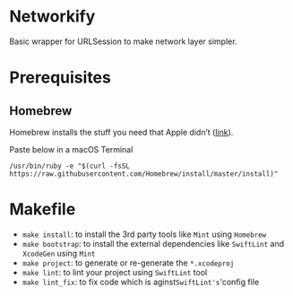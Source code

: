 # Networkify
Basic wrapper for URLSession to make network layer simpler.

# Prerequisites

## Homebrew

Homebrew installs the stuff you need that Apple didn’t ([link](https://brew.sh)).

Paste below in a macOS Terminal

```
/usr/bin/ruby -e "$(curl -fsSL https://raw.githubusercontent.com/Homebrew/install/master/install)"
```


# Makefile

- `make install`: to install the 3rd party tools like `Mint` using `Homebrew`
- `make bootstrap`: to install the external dependencies like `SwiftLint` and `XcodeGen` using `Mint`
- `make project`: to generate or re-generate the `*.xcodeproj`
- `make lint`: to lint your project using `SwiftLint` tool
- `make lint_fix`: to fix code which is aginst`SwiftLint's`'config file
